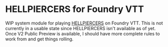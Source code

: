 # HELLPIERCERS for Foundry VTT

WIP system module for playing [HELLPIERCERS](https://www.kickstarter.com/projects/sandypuggames/hellpiercers-tactical-harrowing-action/) on Foundry VTT. This is not currently in a usable state since HELLPIERCERS isn't available as of yet. Once V2 Public Preview is available, I should have more complete rules to work from and get things rolling.
